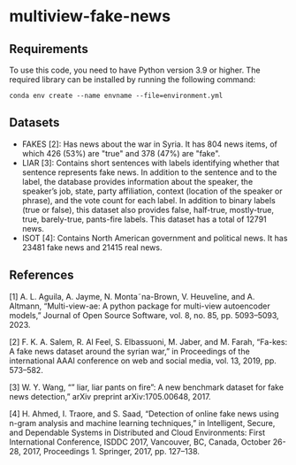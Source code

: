 # multiview-fake-news

## Requirements

To use this code, you need to have Python version 3.9 or higher. The required library can be installed by running the following command: 

```
conda env create --name envname --file=environment.yml
```

## Datasets

* FAKES [2]: Has news about the war in Syria. It has 804 news items, of which 426 (53%) are "true" and 378 (47%) are "fake".
* LIAR [3]: Contains short sentences with labels identifying whether that sentence represents fake news. In addition to the sentence and to the label, the database provides information about the speaker, the speaker’s job, state, party affiliation, context (location of the speaker or phrase), and the vote count for each label. In addition to binary labels (true or false), this dataset also provides false, half-true, mostly-true, true, barely-true, pants-fire labels. This dataset has a total of 12791 news.
* ISOT [4]: Contains North American government and political news. It has 23481 fake news and 21415 real news.

## References

[1] A. L. Aguila, A. Jayme, N. Monta˜na-Brown, V. Heuveline, and A. Altmann, “Multi-view-ae: A python package for multi-view autoencoder models,” Journal of Open Source Software, vol. 8, no. 85, pp. 5093–5093, 2023.

[2] F. K. A. Salem, R. Al Feel, S. Elbassuoni, M. Jaber, and M. Farah, “Fa-kes: A fake news dataset around the syrian war,” in Proceedings of the international AAAI conference on web and social media, vol. 13, 2019, pp. 573–582.

[3] W. Y. Wang, “” liar, liar pants on fire”: A new benchmark dataset for fake news detection,” arXiv preprint arXiv:1705.00648, 2017.

[4] H. Ahmed, I. Traore, and S. Saad, “Detection of online fake news using n-gram analysis and machine learning techniques,” in Intelligent, Secure, and Dependable Systems in Distributed and Cloud Environments: First International Conference, ISDDC 2017, Vancouver, BC, Canada, October 26-28, 2017, Proceedings 1. Springer, 2017, pp. 127–138.